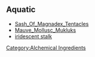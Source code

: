 ## Aquatic

-   [Sash_Of_Magnadex_Tentacles](Sash_Of_Magnadex_Tentacles "wikilink")
-   [Mauve_Mollusc_Mukluks](Mauve_Mollusc_Mukluks "wikilink")
-   [iridescent stalk](iridescent_stalk "wikilink")

[Category:Alchemical
Ingredients](Category:Alchemical_Ingredients "wikilink")
